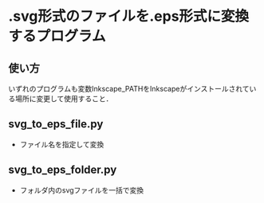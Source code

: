 # .svg形式のファイルを.eps形式に変換するプログラム

## 使い方
いずれのプログラムも変数Inkscape_PATHをInkscapeがインストールされている場所に変更して使用すること．

##  svg_to_eps_file.py
- ファイル名を指定して変換

## svg_to_eps_folder.py
- フォルダ内のsvgファイルを一括で変換
